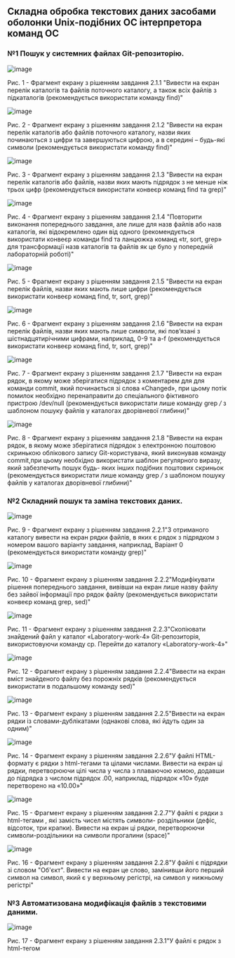 ## Складна обробка текстових даних засобами оболонки Unix-подібних ОС інтерпретора команд ОС

### №1 Пошук у системних файлах Git-репозиторію.

![image](https://user-images.githubusercontent.com/127392217/229871341-c1597130-d7e4-48e8-b7dc-2f27c94dfb45.jpg)

 Рис. 1 - Фрагмент екрану з рішенням завдання 2.1.1 "Вивести на екран перелік каталогів та файлів поточного каталогу, а також всіх файлів з підкаталогів (рекомендується використати команду find)"

![image](https://user-images.githubusercontent.com/127392217/229871357-08f3ecbc-3024-4c67-83e2-d071a436e59f.jpg)

 Рис. 2 - Фрагмент екрану з рішенням завдання 2.1.2 "Вивести на екран перелік каталогів або файлів поточного каталогу, назви яких починаються з цифри та завершуються цифрою, а в середині – будь-які символи (рекомендується використати команду find)"

![image](https://user-images.githubusercontent.com/127392217/229871377-e934daf8-e9a5-481e-a867-ef29b700cf98.jpg)

 Рис. 3 - Фрагмент екрану з рішенням завдання 2.1.3 "Вивести на екран перелік каталогів або файлів, назви яких мають підрядок з не менше ніж трьох цифр (рекомендується використати конвеєр команд find та grep)"

![image](https://user-images.githubusercontent.com/127392217/229871406-4d14f85b-cbdf-4bf4-937e-4c4765a02e95.jpg)

 Рис. 4 - Фрагмент екрану з рішенням завдання 2.1.4 "Повторити виконання попереднього завдання, але лише для назв файлів або назв каталогів, які відокремлено один від одного (рекомендується використати конвеєр команди find та ланцюжка команд «tr, sort, grep» для трансформації назв каталогів та файлів як це було у попередній лабораторній роботі)"

![image](https://user-images.githubusercontent.com/127392217/229871449-370cd083-bb4f-4165-904a-63a949b6e8a2.jpg)

 Рис. 5 - Фрагмент екрану з рішенням завдання 2.1.5 "Вивести на екран перелік файлів, назви яких мають лише цифри (рекомендується використати конвеєр команд find, tr, sort, grep)"

![image](https://user-images.githubusercontent.com/127392217/229871487-034c873e-2f3b-44bd-809c-632cd5b083f9.jpg)

 Рис. 6 - Фрагмент екрану з рішенням завдання 2.1.6 "Вивести на екран перелік файлів, назви яких мають лише символи, які пов’язані з шістнадцятирічними цифрами, наприклад, 0-9 та a-f (рекомендується використати конвеєр команд find, tr, sort, grep)"

![image](https://user-images.githubusercontent.com/127392217/229871496-4f760970-9e81-4fbb-b9f2-28a8db4a156f.jpg)

 Рис. 7 - Фрагмент екрану з рішенням завдання 2.1.7 "Вивести на екран рядок, в якому може зберігатися підрядок з коментарем для для команди commit, який починається зі слова «Changed», при цьому потік помилок необхідно перенаправити до спеціального фіктивного пристрою /dev/null (рекомендується використати лише команду grep */* з шаблоном пошуку файлів у каталогах дворівневої глибини)"
 
![image](https://user-images.githubusercontent.com/127392217/229871518-d697743b-8de5-477a-bb04-61c3bd32dc8d.jpg)

 Рис. 8 - Фрагмент екрану з рішенням завдання 2.1.8 "Вивести на екран рядок, в якому може зберігатися підрядок з електронною поштовою скринькою облікового запису Git-користувача, який виконував команду commit,при цьому необхідно використати шаблон регулярного виразу, який забезпечить  пошук будь- яких інших подібних поштових скриньок (рекомендується використати лише команду grep */* з шаблоном пошуку файлів у каталогах дворівневої глибини)"

### №2 Складний пошук та заміна текстових даних.

![image](https://user-images.githubusercontent.com/127392217/229873703-f6808f20-60f1-4056-ad69-7b1877282d0b.jpg)

Рис. 9 - Фрагмент екрану з рішенням завдання 2.2.1"З отриманого каталогу вивести на екран рядки файлів, в яких є рядок з підрядком з номером вашого варіанту завдання, наприклад, Варіант 0 (рекомендується використати команду grep)"

![image](https://user-images.githubusercontent.com/127392217/229873721-db7aa9ca-b48d-4a89-b634-39cb921c9bcf.jpg)

Рис. 10 - Фрагмент екрану з рішенням завдання 2.2.2"Модифікувати рішення попереднього завдання, вивівши на екран лише назву файлу без зайвої інформації про рядок файлу (рекомендується використати конвеєр команд grep, sed)"

![image](https://user-images.githubusercontent.com/127392217/229873757-92a7b32c-67a9-45f7-bcce-d82b1e409141.jpg)

Рис. 11 - Фрагмент екрану з рішенням завдання 2.2.3"Скопіювати знайдений файл у каталог «Laboratory-work-4» Git-репозиторія, використовуючи команду cp. Перейти до каталогу «Laboratory-work-4»"

![image](https://user-images.githubusercontent.com/127392217/229873783-cdd23880-0a18-4da3-acc2-c629513db8ae.jpg)

Рис. 12 - Фрагмент екрану з рішенням завдання 2.2.4"Вивести на екран вміст знайденого файлу без порожніх рядків (рекомендується використати в подальшому команду sed)"

![image](https://user-images.githubusercontent.com/127392217/229873814-a4d3b459-dd50-4a9f-8073-1badfee3e696.jpg)

Рис. 13 - Фрагмент екрану з рішенням завдання 2.2.5"Вивести на екран рядки із словами-дублікатами (однакові слова, які йдуть один за одним)"

![image](https://user-images.githubusercontent.com/127392217/229873885-8246ac37-47a6-4614-92bd-c83ad17f3181.jpg)

Рис. 14 - Фрагмент екрану з рішенням завдання 2.2.6"У файлі HTML-формату є рядки з html-тегами <td> та цілами числами. Вивести на екран ці рядки, перетворюючи цілі числа у числа з плаваючою комою, додавши до підрядка з числом підрядок .00, наприклад, підрядок «10» буде перетворено на «10.00»"

![image](https://user-images.githubusercontent.com/127392217/229873845-e32b0d62-5ad4-4932-aa56-9fa0c18a66a2.jpg)

Рис. 15 - Фрагмент екрану з рішенням завдання 2.2.7"У файлі є рядки з html-тегами <td>, які замість чисел містять символи-
роздільники (дефіс, відсоток, три крапки). Вивести на екран ці рядки, перетворюючи символи-роздільники на символи прогалини (space)"

![image](https://user-images.githubusercontent.com/127392217/229873910-48a265e8-7a31-46bc-8f05-d6b7dfc06195.jpg)

Рис. 16 - Фрагмент екрану з рішенням завдання 2.2.8"У файлі є підрядки зі словом "Об'єкт". Вивести на екран це слово, замінивши
його перший символ на символ, який є у верхньому регістрі, на символ у нижньому регістрі"

### №3 Автоматизована модифікація файлів з текстовими даними.

![image](https://user-images.githubusercontent.com/127392217/229875547-df6842e9-5f52-4531-9afd-fa84dc54e522.jpg)

Рис. 17 - Фрагмент екрану з рішенням завдання 2.3.1"У файлі є рядок з html-тегом <title>. Видалити з цього рядка цифри, які розміщено наприкінці рядка"

![image](https://user-images.githubusercontent.com/127392217/229875558-5d8aa790-a7e9-4aa2-b9d2-66b6c42db606.jpg)

Рис. 18 - Фрагмент екрану з рішенням завдання 2.3.2"У файлі є рядок з html-тегом <title>. Додати після цього рядка новий рядок, який містить наступне: "h1Таблиця оновлено автоматично. Автор - ПІБ, група /h1" (рекомендується додати за номером, який заздалегіть визначено попердньою командою sed наприклад, після 4-го рядку)"

![image](https://user-images.githubusercontent.com/127392217/229875572-0232cec8-26df-4d20-ba6c-3294827e45c7.jpg)

Рис. 19 - Фрагмент екрану з рішенням завдання 2.3.3"Видалити з файлу всі порожні рядки"

![image](https://user-images.githubusercontent.com/127392217/229875598-07566947-1517-40a9-858e-8c2fd77cfcaf.jpg)

Рис. 20 - Фрагмент екрану з рішенням завдання 2.3.4"Видалити з файлу слова-дублікати"

![image](https://user-images.githubusercontent.com/127392217/229912858-aa1dbe8b-8c9c-49dd-bf2a-263ff2fdc270.png)

Рис. 21 - Фрагмент екрану з рішенням завдання 2.3.5"Об’єднати команди SED, створені у попередніх завданнях, в окремий текстовий файл з назвою за шаблоном surname.sed, де surname – ваше прізвище латинськими літерами. Виконати утиліту SED з читанням команд зі створенного файлу"
